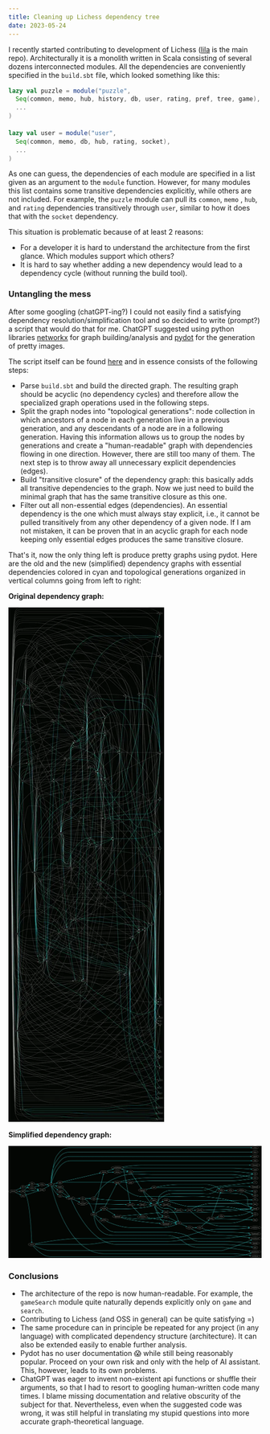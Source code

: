 ```yaml
---
title: Cleaning up Lichess dependency tree
date: 2023-05-24
---
```


I recently started contributing to development of Lichess ([lila](https://github.com/lichess-org/lila) is the main repo).
Architecturally it is a monolith written in Scala consisting of several dozens interconnected modules.
All the dependencies are conveniently specified in the `build.sbt` file, which looked something like this:

```scala
lazy val puzzle = module("puzzle",
  Seq(common, memo, hub, history, db, user, rating, pref, tree, game),
  ...
)

lazy val user = module("user",
  Seq(common, memo, db, hub, rating, socket),
  ...
)
```

As one can guess, the dependencies of each module are specified in a list given as an argument to the `module` function.
However, for many modules this list contains some transitive dependencies explicitly, while others are not included.
For example, the `puzzle` module can pull its `common`, `memo` , `hub`, and `rating` dependencies transitively through `user`, similar to how it does that with the `socket` dependency.

This situation is problematic because of at least 2 reasons:

- For a developer it is hard to understand the architecture from the first glance.
  Which modules support which others?
- It is hard to say whether adding a new dependency would lead to a dependency cycle (without running the build tool).

### Untangling the mess

After some googling (chatGPT-ing?) I could not easily find a satisfying dependency resolution/simplification tool and so decided to write (prompt?) a script that would do that for me.
ChatGPT suggested using python libraries [networkx](https://networkx.org/) for graph building/analysis and [pydot](https://github.com/pydot/pydot) for the generation of pretty images.

The script itself can be found [here](https://github.com/lichess-org/lila/blob/c0ea98d0cd5ce61a8aaf0cf50f42455e16463415/bin/dependency-graph.py) and in essence consists of the following steps:

- Parse `build.sbt` and build the directed graph.
  The resulting graph should be acyclic (no dependency cycles) and therefore allow the specialized graph operations used in the following steps.
- Split the graph nodes into "topological generations": node collection in which ancestors of a node in each generation live in a previous generation, and any descendants of a node are in a following generation.
  Having this information allows us to group the nodes by generations and create a "human-readable" graph with dependencies flowing in one direction.
  However, there are still too many of them.
  The next step is to throw away all unnecessary explicit dependencies (edges).
- Build "transitive closure" of the dependency graph: this basically adds all transitive dependencies to the graph.
  Now we just need to build the minimal graph that has the same transitive closure as this one.
- Filter out all non-essential edges (dependencies).
  An essential dependency is the one which must always stay explicit, i.e., it cannot be pulled transitively from any other dependency of a given node.
  If I am not mistaken, it can be proven that in an acyclic graph for each node keeping only essential edges produces the same transitive closure.

That's it, now the only thing left is produce pretty graphs using pydot.
Here are the old and the new (simplified) dependency graphs with essential dependencies colored in cyan and topological generations organized in vertical columns going from left to right:

**Original dependency graph:**

![Original Lichess dependency graph](../../assets/dependency-graph-old.webp)

**Simplified dependency graph:**

![Simplified Lichess dependency graph](../../assets/dependency-graph-new.webp)

### Conclusions

- The architecture of the repo is now human-readable. For example, the `gameSearch` module quite naturally depends explicitly only on `game` and `search`.
- Contributing to Lichess (and OSS in general) can be quite satisfying =)
- The same procedure can in principle be repeated for any project (in any language) with complicated dependency structure (architecture).
  It can also be extended easily to enable further analysis.
- Pydot has no user documentation 😱 while still being reasonably popular.
  Proceed on your own risk and only with the help of AI assistant. This, however, leads to its own problems.
- ChatGPT was eager to invent non-existent api functions or shuffle their arguments, so that I had to resort to googling human-written code many times.
  I blame missing documentation and relative obscurity of the subject for that.
  Nevertheless, even when the suggested code was wrong, it was still helpful in translating my stupid questions into more accurate graph-theoretical language.
